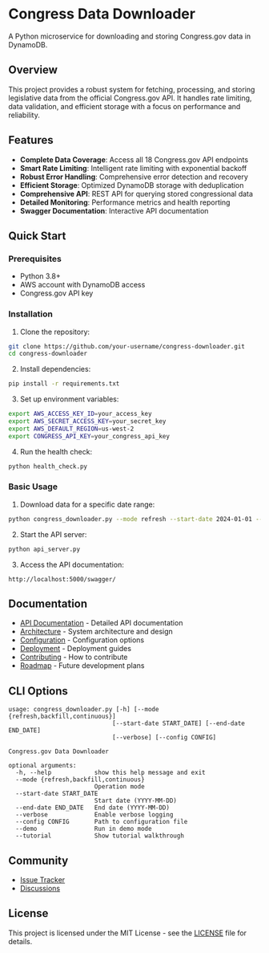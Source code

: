 # Congress Data Downloader

A Python microservice for downloading and storing Congress.gov data in DynamoDB.

## Overview

This project provides a robust system for fetching, processing, and storing legislative data from the official Congress.gov API. It handles rate limiting, data validation, and efficient storage with a focus on performance and reliability.

## Features

- **Complete Data Coverage**: Access all 18 Congress.gov API endpoints
- **Smart Rate Limiting**: Intelligent rate limiting with exponential backoff
- **Robust Error Handling**: Comprehensive error detection and recovery
- **Efficient Storage**: Optimized DynamoDB storage with deduplication
- **Comprehensive API**: REST API for querying stored congressional data
- **Detailed Monitoring**: Performance metrics and health reporting
- **Swagger Documentation**: Interactive API documentation

## Quick Start

### Prerequisites

- Python 3.8+
- AWS account with DynamoDB access
- Congress.gov API key

### Installation

1. Clone the repository:
```bash
git clone https://github.com/your-username/congress-downloader.git
cd congress-downloader
```

2. Install dependencies:
```bash
pip install -r requirements.txt
```

3. Set up environment variables:
```bash
export AWS_ACCESS_KEY_ID=your_access_key
export AWS_SECRET_ACCESS_KEY=your_secret_key
export AWS_DEFAULT_REGION=us-west-2
export CONGRESS_API_KEY=your_congress_api_key
```

4. Run the health check:
```bash
python health_check.py
```

### Basic Usage

1. Download data for a specific date range:
```bash
python congress_downloader.py --mode refresh --start-date 2024-01-01 --end-date 2024-01-07
```

2. Start the API server:
```bash
python api_server.py
```

3. Access the API documentation:
```
http://localhost:5000/swagger/
```

## Documentation

- [API Documentation](API_DOCS.md) - Detailed API documentation
- [Architecture](ARCHITECTURE.md) - System architecture and design
- [Configuration](CONFIGURATION.md) - Configuration options
- [Deployment](DEPLOYMENT.md) - Deployment guides
- [Contributing](CONTRIBUTING.md) - How to contribute
- [Roadmap](ROADMAP.md) - Future development plans

## CLI Options

```
usage: congress_downloader.py [-h] [--mode {refresh,backfill,continuous}] 
                             [--start-date START_DATE] [--end-date END_DATE]
                             [--verbose] [--config CONFIG]

Congress.gov Data Downloader

optional arguments:
  -h, --help            show this help message and exit
  --mode {refresh,backfill,continuous}
                        Operation mode
  --start-date START_DATE
                        Start date (YYYY-MM-DD)
  --end-date END_DATE   End date (YYYY-MM-DD)
  --verbose             Enable verbose logging
  --config CONFIG       Path to configuration file
  --demo                Run in demo mode
  --tutorial            Show tutorial walkthrough
```

## Community

- [Issue Tracker](https://github.com/your-username/congress-downloader/issues)
- [Discussions](https://github.com/your-username/congress-downloader/discussions)

## License

This project is licensed under the MIT License - see the [LICENSE](LICENSE) file for details.
